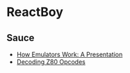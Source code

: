 # ReactBoy

## Sauce

- [How Emulators Work: A Presentation](http://imrannazar.com/How-Emulators-Work:-a-presentation)
- [Decoding Z80 Opcodes](http://z80.info/decoding.htm)
